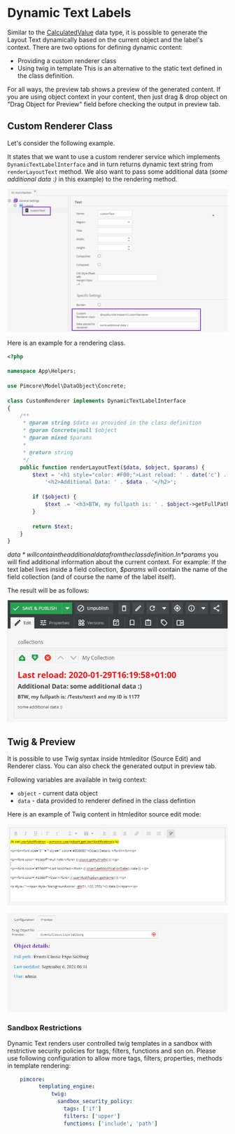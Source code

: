 # Dynamic Text Labels

Similar to the [CalculatedValue](../../../05_Objects/01_Object_Classes/01_Data_Types/10_Calculated_Value_Type.md) data type,
it is possible to generate the Layout Text dynamically based on the current object and the label's context. There are two options for defining dynamic content: 
- Providing a custom renderer class
- Using twig in template
This is an alternative to the static text defined in the class definition.

For all ways, the preview tab shows a preview of the generated content. If you are using object context in your content, then just drag & drop object on "Drag Object for Preview" field before checking the output in preview tab.


## Custom Renderer Class

Let's consider the following example.

It states that we want to use a custom renderer service which implements `DynamicTextLabelInterface` and in turn returns dynamic text string from `renderLayoutText` method. We also want to pass some additional data (*some additional data :)* in this example) to the rendering method.

![Class Definition](../../../img/dynamic_textlabel_1.png)

Here is an example for a rendering class.

```php
<?php

namespace App\Helpers;

use Pimcore\Model\DataObject\Concrete;

class CustomRenderer implements DynamicTextLabelInterface
{
    /**
     * @param string $data as provided in the class definition
     * @param Concrete|null $object
     * @param mixed $params
     *
     * @return string
     */
    public function renderLayoutText($data, $object, $params) {
        $text = '<h1 style="color: #F00;">Last reload: ' . date('c') . '</h1>' .
            '<h2>Additional Data: ' . $data . '</h2>';

        if ($object) {
            $text .= '<h3>BTW, my fullpath is: ' . $object->getFullPath() . ' and my ID is ' . $object->getId() . '</h3>';
        }

        return $text;
    }
}
```

*$data* will contain the additional data from the class definition. In *$params* you will find additional information about the current context.
For example: If the text label lives inside a field collection, *$params* will contain the name of the field collection (and of course the name of the label itself).

The result will be as follows:

![Editmode](../../../img/dynamic_textlabel_2.png)

## Twig & Preview
It is possible to use Twig syntax inside htmleditor (Source Edit) and Renderer class. You can also check the generated output in preview tab.

Following variables are available in twig context: 
- `object` - current data object
- `data` - data provided to renderer defined in the class defintion

Here is an example of Twig content in htmleditor source edit mode:

![Template Class Definition](../../../img/dynamic_textlabel_3.png)

![Template editmode](../../../img/dynamic_textlabel_4.png)

### Sandbox Restrictions
Dynamic Text renders user controlled twig templates in a sandbox with restrictive
security policies for tags, filters, functions and son on. Please use following configuration to allow more tags,
filters, properties, methods in template rendering:

```yaml
    pimcore:
          templating_engine:
              twig:
                sandbox_security_policy:
                  tags: ['if']
                  filters: ['upper']
                  functions: ['include', 'path']
```